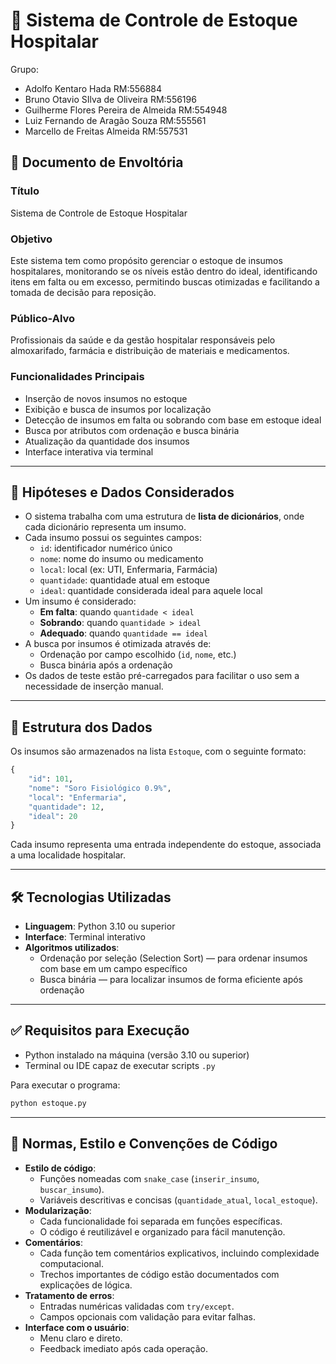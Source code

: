 # 🏥 Sistema de Controle de Estoque Hospitalar

Grupo:
- Adolfo Kentaro Hada   RM:556884
- Bruno Otavio SIlva de Oliveira   RM:556196
- Guilherme Flores Pereira de Almeida   RM:554948
- Luiz Fernando de Aragão Souza   RM:555561
- Marcello de Freitas Almeida   RM:557531

## 📄 Documento de Envoltória

### Título
Sistema de Controle de Estoque Hospitalar

### Objetivo
Este sistema tem como propósito gerenciar o estoque de insumos hospitalares, monitorando se os níveis estão dentro do ideal, identificando itens em falta ou em excesso, permitindo buscas otimizadas e facilitando a tomada de decisão para reposição.

### Público-Alvo
Profissionais da saúde e da gestão hospitalar responsáveis pelo almoxarifado, farmácia e distribuição de materiais e medicamentos.

### Funcionalidades Principais
- Inserção de novos insumos no estoque
- Exibição e busca de insumos por localização
- Detecção de insumos em falta ou sobrando com base em estoque ideal
- Busca por atributos com ordenação e busca binária
- Atualização da quantidade dos insumos
- Interface interativa via terminal

---

## 📌 Hipóteses e Dados Considerados

- O sistema trabalha com uma estrutura de **lista de dicionários**, onde cada dicionário representa um insumo.
- Cada insumo possui os seguintes campos:
  - `id`: identificador numérico único
  - `nome`: nome do insumo ou medicamento
  - `local`: local (ex: UTI, Enfermaria, Farmácia)
  - `quantidade`: quantidade atual em estoque
  - `ideal`: quantidade considerada ideal para aquele local
- Um insumo é considerado:
  - **Em falta**: quando `quantidade < ideal`
  - **Sobrando**: quando `quantidade > ideal`
  - **Adequado**: quando `quantidade == ideal`
- A busca por insumos é otimizada através de:
  - Ordenação por campo escolhido (`id`, `nome`, etc.)
  - Busca binária após a ordenação
- Os dados de teste estão pré-carregados para facilitar o uso sem a necessidade de inserção manual.

---

## 🧪 Estrutura dos Dados

Os insumos são armazenados na lista `Estoque`, com o seguinte formato:

```python
{
    "id": 101,
    "nome": "Soro Fisiológico 0.9%",
    "local": "Enfermaria",
    "quantidade": 12,
    "ideal": 20
}
```

Cada insumo representa uma entrada independente do estoque, associada a uma localidade hospitalar.

---

## 🛠 Tecnologias Utilizadas

- **Linguagem**: Python 3.10 ou superior
- **Interface**: Terminal interativo
- **Algoritmos utilizados**:
  - Ordenação por seleção (Selection Sort) — para ordenar insumos com base em um campo específico
  - Busca binária — para localizar insumos de forma eficiente após ordenação

---

## ✅ Requisitos para Execução

- Python instalado na máquina (versão 3.10 ou superior)
- Terminal ou IDE capaz de executar scripts `.py`

Para executar o programa:
```bash
python estoque.py
```

---

## 🧾 Normas, Estilo e Convenções de Código

- **Estilo de código**:
  - Funções nomeadas com `snake_case` (`inserir_insumo`, `buscar_insumo`).
  - Variáveis descritivas e concisas (`quantidade_atual`, `local_estoque`).
- **Modularização**:
  - Cada funcionalidade foi separada em funções específicas.
  - O código é reutilizável e organizado para fácil manutenção.
- **Comentários**:
  - Cada função tem comentários explicativos, incluindo complexidade computacional.
  - Trechos importantes de código estão documentados com explicações de lógica.
- **Tratamento de erros**:
  - Entradas numéricas validadas com `try/except`.
  - Campos opcionais com validação para evitar falhas.
- **Interface com o usuário**:
  - Menu claro e direto.
  - Feedback imediato após cada operação.
